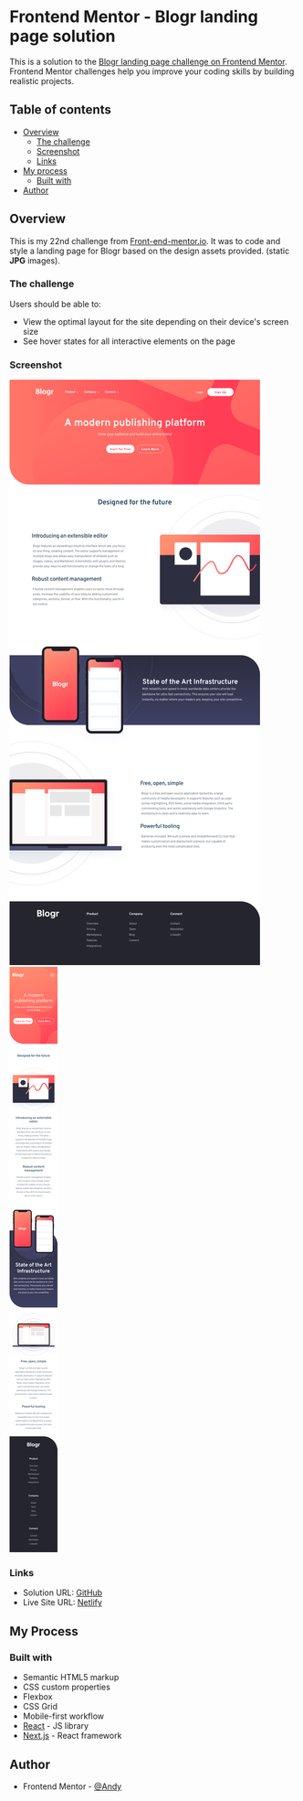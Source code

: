 # Frontend Mentor - Blogr landing page solution

This is a solution to the [Blogr landing page challenge on Frontend Mentor](https://www.frontendmentor.io/challenges/blogr-landing-page-EX2RLAApP). Frontend Mentor challenges help you improve your coding skills by building realistic projects.

## Table of contents

- [Overview](#overview)
  - [The challenge](#the-challenge)
  - [Screenshot](#screenshot)
  - [Links](#links)
- [My process](#my-process)
  - [Built with](#built-with)
- [Author](#author)

## Overview

This is my 22nd challenge from [Front-end-mentor.io](https://www.frontendmentor.io/). It was to code and style a landing page for Blogr based on the design assets provided. (static **JPG** images).

### The challenge

Users should be able to:

- View the optimal layout for the site depending on their device's screen size
- See hover states for all interactive elements on the page

### Screenshot

![](/public/images/blogr-desktop.png)
![](/public/images/blogr-mobile.png)

### Links

- Solution URL: [GitHub](https://github.com/AndyAshley/front-end-mentor/tree/blogr-landing-page)
- Live Site URL: [Netlify](https://silly-cajeta-05f6bd.netlify.app/)

## My Process

### Built with

- Semantic HTML5 markup
- CSS custom properties
- Flexbox
- CSS Grid
- Mobile-first workflow
- [React](https://reactjs.org/) - JS library
- [Next.js](https://nextjs.org/) - React framework

## Author

- Frontend Mentor - [@Andy](https://www.frontendmentor.io/profile/AndyAshley)
